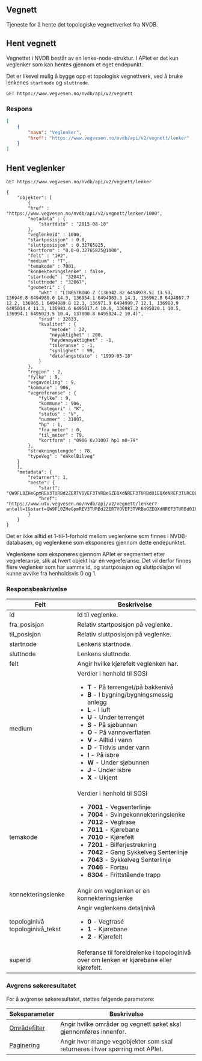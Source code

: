 ## Vegnett

Tjeneste for å hente det topologiske vegnettverket fra NVDB.

## Hent vegnett

Vegnettet i NVDB består av en lenke-node-struktur. I APIet er det kun veglenker som kan hentes gjennom et eget endepunkt.

Det er likevel mulig å bygge opp et topologisk vegnettverk, ved å bruke lenkenes `startnode` og `sluttnode`.

```
GET https://www.vegvesen.no/nvdb/api/v2/vegnett
```


### Respons

```json
[
    {
        "navn": "Veglenker",
        "href": "https://www.vegvesen.no/nvdb/api/v2/vegnett/lenker"
    }
]
```


## Hent veglenker

```
GET https://www.vegvesen.no/nvdb/api/v2/vegnett/lenker
```


```
{
    "objekter": [
        {
        "href" : "https://www.vegvesen.no/nvdb/api/v2/vegnett/lenker/1000",
        "metadata" : {
            "startdato" : "2015-08-10"
        },
        "veglenkeid" : 1000,
        "startposisjon" : 0.0,
        "sluttposisjon" : 0.32765825,
        "kortform" : "0.0-0.32765825@1000",
        "felt" : "1#2",
        "medium" : "T",
        "temakode" : 7001,
        "konnekteringslenke" : false,
        "startnode" : "32041",
        "sluttnode" : "32067",
        "geometri" : {
            "wkt" : "LINESTRING Z (136942.82 6494978.51 13.53, 136946.8 6494980.6 14.3, 136954.1 6494983.3 14.1, 136962.8 6494987.7 12.2, 136965.1 6494989.8 12.1, 136971.9 6494999.7 12.1, 136980.9 6495014.4 11.3, 136983.6 6495017.4 10.6, 136987.2 6495020.1 10.5, 136994.1 6495023.5 10.4, 137000.8 6495024.2 10.4)",
            "srid" : 32633,
            "kvalitet" : {
                "metode" : 22,
                "nøyaktighet" : 200,
                "høydenøyaktighet" : -1,
                "toleranse" : -1,
                "synlighet" : 99,
                "datafangstdato" : "1999-05-18"
            }
        },
        "region" : 2,
        "fylke" : 9,
        "vegavdeling" : 9,
        "kommune" : 906,
        "vegreferanse" : {
            "fylke" : 9,
            "kommune" : 906,
            "kategori" : "K",
            "status" : "V",
            "nummer" : 31007,
            "hp" : 1,
            "fra_meter" : 0,
            "til_meter" : 79,
            "kortform" : "0906 Kv31007 hp1 m0-79"
        },
        "strekningslengde" : 78,
        "typeVeg" : "enkelBilveg"
    }
    ],
    "metadata": {
        "returnert": 1,
        "neste": {
            "start": "QW9FL0ZHeGpmREV3TURBd2ZERTVOVEF3TVRBeGZEQXdNREF3TURBd01EQXdNREF3TURCOE0yWm1NREF3TURBd01EQXdNREF3TUE9PQ==",
            "href": "https://www.utv.vegvesen.no/nvdb/api/v2/vegnett/lenker?antall=1&start=QW9FL0ZHeGpmREV3TURBd2ZERTVOVEF3TVRBeGZEQXdNREF3TURBd01EQXdNREF3TURCOE0yWm1NREF3TURBd01EQXdNREF3TUE9PQ%3D%3D"
        }
    }
}
```


Det er ikke alltid et 1-til-1-forhold mellom veglenkene som finnes i NVDB-databasen, og veglenkene som eksponeres gjennom dette endepunktet.

Veglenkene som eksponeres gjennom APIet er segmentert etter vegreferanse, slik at hvert objekt har én vegreferanse. Det vil derfor finnes flere veglenker som har samme id, og startposisjon og sluttposisjon vil kunne avvike fra henholdsvis 0 og 1.

### Responsbeskrivelse

<table>
    <thead>
    <tr>
        <th>Felt</th>
        <th>Beskrivelse</th>
    </tr>
    </thead>
    <tbody>
    <tr>
        <td>id</td>
        <td>Id til veglenke.</td>
    </tr>
    <tr>
        <td>fra_posisjon</td>
        <td>Relativ startposisjon på veglenke.</td>
    </tr>
    <tr>
        <td>til_posisjon</td>
        <td>Relativ sluttposisjon på veglenke.</td>
    </tr>
    <tr>
        <td>startnode</td>
        <td>Lenkens startnode.</td>
    </tr>
    <tr>
        <td>sluttnode</td>
        <td>Lenkens sluttnode.</td>
    </tr>
    <tr>
        <td>felt</td>
        <td>Angir hvilke kjørefelt veglenken har.</td>
    </tr>
    <tr>
        <td>medium</td>
        <td>Verdier i henhold til SOSI
            <ul>
                <li><b>T</b> - På terrenget/på bakkenivå</li>
                <li><b>B</b> - I bygning/bygningsmessig anlegg</li>
                <li><b>L</b> - I luft</li>
                <li><b>U</b> - Under terrenget</li>
                <li><b>S</b> - På sjøbunnen</li>
                <li><b>O</b> - På vannoverflaten</li>
                <li><b>V</b> - Alltid i vann</li>
                <li><b>D</b> - Tidvis under vann</li>
                <li><b>I</b> - På isbre</li>
                <li><b>W</b> - Under sjøbunnen</li>
                <li><b>J</b> - Under isbre</li>
                <li><b>X</b> - Ukjent</li>
            </ul>
        </td>
    </tr>
    <tr>
        <td>temakode</td>
        <td>Verdier i henhold til SOSI
            <ul>
                <li><b>7001</b> - Vegsenterlinje</li>
                <li><b>7004</b> - Svingekonnekteringslenke</li>
                <li><b>7012</b> - Vegtrase</li>
                <li><b>7011</b> - Kjørebane</li>
                <li><b>7010</b> - Kjørefelt</li>
                <li><b>7201</b> - Bilferjestrekning</li>
                <li><b>7042</b> - Gang Sykkelveg Senterlinje</li>
                <li><b>7043</b> - Sykkelveg Senterlinje</li>
                <li><b>7046</b> - Fortau</li>
                <li><b>6304</b> - Frittstående trapp</li>
            </ul>
        </td>
    </tr>
    <tr>
        <td>konnekteringslenke</td>
        <td>Angir om veglenken er en konnekteringslenke</td>
    </tr>
    <tr>
        <td>topologinivå
            topologinivå_tekst</td>
        <td>Angir veglenkens detaljnivå
            <ul>
                <li><b>0</b> - Vegtrasé</li>
                <li><b>1</b> - Kjørebane</li>
                <li><b>2</b> - Kjørefelt</li>
            </ul>
        </td>
    </tr>
    <tr>
        <td>superid</td>
        <td>Referanse til foreldrelenke i topologinivå over om lenken er kjørebane eller kjørefelt.</td>
    </tr>
    </tbody>
</table>

### Avgrens søkeresultatet

For å avgrense søkeresultatet, støttes følgende parametere:

<table>
    <thead>
    <tr>
        <th>Søkeparameter</th>
        <th>Beskrivelse</th>
    </tr>
    </thead>
    <tbody>
    <tr>
        <td><a href="/parameter/lokasjonsfilter">Områdefilter</a></td>
        <td>Angir hvilke områder og vegnett søket skal gjennomføres innenfor.</td>
    </tr>
    <tr>
        <td><a href="/parameter/paginering">Paginering</a></td>
        <td>Angir hvor mange vegobjekter som skal returneres i hver spørring mot APIet.</td>
    </tr>
    </tbody>
</table>
